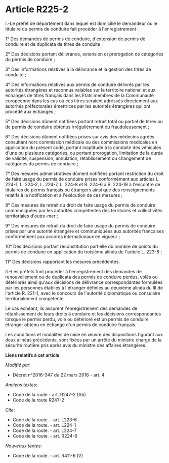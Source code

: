 # Article R225-2

I.-Le préfet de département dans lequel est domicilié le demandeur ou le titulaire du permis de conduire fait procéder à
l'enregistrement : 

1° Des demandes de permis de conduire, d'extension de permis de conduire et de duplicata de titres de conduite ; 

2° Des décisions portant délivrance, extension et prorogation de catégories du permis de conduire ; 

3° Des informations relatives à la délivrance et la gestion des titres de conduite ; 

4° Des informations relatives aux permis de conduire délivrés par les autorités étrangères et reconnus valables sur le
territoire national et aux échanges de titres français dans les Etats membres de la Communauté européenne dans les cas où ces
titres seraient adressés directement aux autorités préfectorales émettrices par les autorités étrangères qui ont procédé aux
échanges ; 

5° Des décisions dûment notifiées portant retrait total ou partiel de titres ou de permis de conduire obtenus irrégulièrement
ou frauduleusement ; 

6° Des décisions dûment notifiées prises sur avis des médecins agréés consultant hors commission médicale ou des commissions
médicales en application du présent code, portant inaptitude à la conduite des véhicules d'une ou plusieurs catégories, ou
portant prorogation, limitation de la durée de validité, suspension, annulation, rétablissement ou changement de catégories
du permis de conduire ; 

7° Des mesures administratives dûment notifiées portant restriction du droit de faire usage du permis de conduire prises
conformément aux articles L. 224-1, L. 224-2, L. 224-7, L. 224-8 et R. 224-6 à R. 224-19 à l'encontre de titulaires de permis
français ou étrangers ainsi que des renseignements relatifs à la notification et à l'exécution de ces mesures ; 

8° Des mesures de retrait du droit de faire usage du permis de conduire communiquées par les autorités compétentes des
territoires et collectivités territoriales d'outre-mer ; 

9° Des mesures de retrait du droit de faire usage du permis de conduire prises par une autorité étrangère et communiquées aux
autorités françaises conformément aux accords internationaux en vigueur ; 

10° Des décisions portant reconstitution partielle du nombre de points du permis de conduire en application du troisième
alinéa de l'article L. 223-6 ; 

11° Des décisions rapportant les mesures précédentes.

II.-Les préfets font procéder à l'enregistrement des demandes de renouvellement ou de duplicata des permis de conduire
perdus, volés ou détériorés ainsi qu'aux décisions de délivrance correspondantes formulées par les personnes établies à
l'étranger définies au deuxième alinéa du III de l'article R. 221-1, avec le concours de l'autorité diplomatique ou
consulaire territorialement compétente. 

Le cas échéant, ils assurent l'enregistrement des demandes de rétablissement de leurs droits à conduire et les décisions
correspondantes lorsque le permis perdu, volé ou détérioré est un permis de conduire étranger obtenu en échange d'un permis
de conduire français. 

Les conditions et modalités de mise en œuvre des dispositions figurant aux deux alinéas précédents, sont fixées par un arrêté
du ministre chargé de la sécurité routière pris après avis du ministre des affaires étrangères.

**Liens relatifs à cet article**

_Modifié par_:

  - Décret n°2016-347 du 22 mars 2016 - art. 4

_Anciens textes_:

  - Code de la route - art. R247-2 (Ab)
  - Code de la route R247-2

_Cite_:

  - Code de la route. - art. L223-6
  - Code de la route. - art. L224-1
  - Code de la route. - art. L224-7
  - Code de la route. - art. R224-6

_Nouveaux textes_:

  - Code de la route. - art. R411-6 (V)
